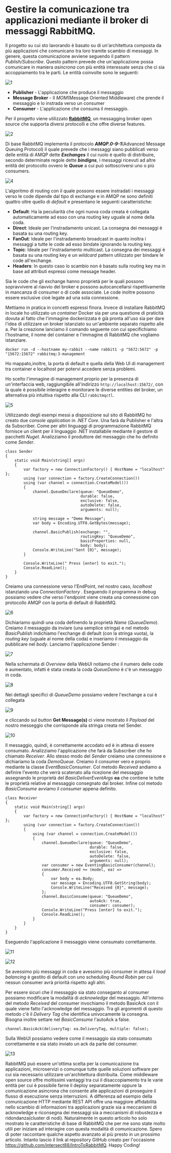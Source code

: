 # Gestire la comunicazione tra applicazioni mediante il broker di messaggi RabbitMQ. 

Il progetto su cui sto lavorando è basato su di un'architettura composta da più applicazioni che comunicano tra loro tramite scambio di messaggi. In genere, questa comunicazione avviene seguendo il pattern _Publish/Subscribe_.
Questo pattern prevede che un'applicazione possa comunicare in maniera _asincrona_ con più entità interessate senza che ci sia accoppiamento tra le parti. Le entità coinvolte sono le seguenti:

![1](/image1.png)

- **Publisher** - L'applicazione che produce il messaggio
- **Message Broker** - Il _MOM_(Message Oriented Middleware) che prende il messaggio e lo instrada verso un consumer 
- **Consumer** - L'applicazione che consuma il messaggio.

Per il progetto viene utilizzato **[RabbitMQ](https://www.rabbitmq.com/)**, un messagging broker open source che supporta diversi protocolli e che offre diverse features.

![2](/image2.gif)
 
Di base RabbitMQ implementa il protocolo **_AMQP.0-9-1_**(Advanced Message Queuing Protocol) il quale prevede che i messaggi siano pubblicati verso delle entità di AMQP dette **_Exchanges_** il cui ruolo è quello di distribuire, secondo determinate regole dette **_bindigns_**, i messaggi ricevuti ad altre entità del protocollo ovvero le **_Queue_** a cui può sottoscriversi uno o più consumers.

![4](/image3.png)

L'algoritmo di routing con il quale possono essere instradati i messaggi verso le code dipende dal tipo di exchange e in AMQP ne sono definiti quattro oltre quello di _default_ e presentano le seguenti caratteristiche:

- **Default**: Ha la peculiarità che ogni nuova coda creata è collegata automaticamente ad esso con una routing key uguale al nome della coda.
- **Direct**: Ideale per l'instradamento unicast. La consegna dei messaggi è basata su una routing key.
- **FanOut**: Ideale per l'instradamento broadcast in quanto inoltra i messaggi a tutte le code ad esso bindate ignorando la routing key.
- **Topic**: Ideale per l'instradamento multicast. La consegna dei messaggi è basata su una routing key e un _wildcard_ pattern utilizzato per bindare le code all'exchange. 
- **Headers**: In questo caso lo scambio non è basato sulla routing key ma in base ad attributi espressi come message header.

Sia le code che gli exchange hanno proprietà per le quali possono sopravvivere al riavvio del broker e possono autocancellarsi rispettivamente in mancanza di consumer o di code associate. Le code inoltre possono essere esclusive cioè legate ad una sola connessione.

Mettiamo in pratica in concetti espressi finora. Invece di installare RabbitMQ in locale ho utilizzato un _container_ Docker sia per una questione di praticità dovuta al fatto che l'immagine dockerizzata è già pronta all'uso sia per dare l'idea di utilizzare un broker istanziato su un'ambiente separato rispetto alle a. 
Per la creazione lanciamo il comando seguente con cui specifichiamo l'hostname, il nome del container e l'immagine di RabbitMQ che vogliamo istanziare. 

```
docker run -d --hostname my-rabbit --name rabbit1 -p "5672:5672" -p "15672:15672" rabbitmq:3-management
```
Ho mappato,inoltre, la porta di default e quella della Web UI di management tra container e localhost per potervi accedere senza problemi.

Ho scelto l'immagine di management proprio per la presenza di un'interfaccia web, raggiungibile all'indirizzo `http://localhost:15672/`, con la quale è possibile interagire e monitorare le diverse entities del broker, un alternativa più intuitiva rispetto alla CLI `rabbitmqctl`. 

![5](/image5.png)

Utilizzando degli esempi messi a disposizione sul sito di RabbitMQ ho creato due _console application_ in _.NET Core_. Una farà da Publisher e l'altra da Subscriber. Come per altri linguaggi di programmazione RabbitMQ fornisce un client per il linguaggio .NET installabile mediante il gestore di pacchetti _Nuget_. 
Analizziamo il produttore del messaggio che ho definito come *Sender*.

```cs{.line-numbers}
class Sender
{
    static void Main(string[] args)
    {
        var factory = new ConnectionFactory() { HostName = "localhost" };
        using (var connection = factory.CreateConnection())
        using (var channel = connection.CreateModel())
        {
            channel.QueueDeclare(queue: "QueueDemo",
                                 durable: false,
                                 exclusive: false,
                                 autoDelete: false,
                                 arguments: null);

            string message = "Demo Message";
            var body = Encoding.UTF8.GetBytes(message);

            channel.BasicPublish(exchange: "",
                                 routingKey: "QueueDemo",
                                 basicProperties: null,
                                 body: body);
            Console.WriteLine("Sent {0}", message);
        }

        Console.WriteLine(" Press [enter] to exit.");
        Console.ReadLine();
    }
}
```

Creiamo una connessione verso l'EndPoint, nel nostro caso, _localhost_ istanziando una _ConnectionFactory_ . Eseguendo il programma in debug possiamo vedere che verso l'endpoint viene creata una connessione con protocollo AMQP con la porta di default di RabbitMQ.

 ![6](/image6.png)

 Dichiariamo quindi una coda definendo la proprietà _Name_ (_QueueDemo_). Creiamo il messaggio da inviare (una semplice stringa) e nel metodo _BasicPublish_ indichiamo l'exchange di default (con la stringa vuota), la _routing key_ (uguale al nome della coda) e inseriamo il messaggio da pubblicare nel _body_.
Lanciamo l'applicazione Sender :

 ![7](/image7.png)

Nella schermata di _Overview_ della WebUI notiamo che il numero delle code è aumentato, infatti è stata creata la coda _QueueDemo_ è c'è un messaggio in coda.

 ![8](/image8.png) 

  Nei dettagli specifici di _QueueDemo_ possiamo vedere l'exchange a cui è collegata 

 ![9](/image9.png)

 e cliccando sul _button_ **Get Message(s)** ci viene mostrato il _Payload_ del nostro messeggio che corrisponde alla stringa creata nel Sender.

 ![10](/image10.png)
 
 Il messaggio, quindi, è correttamente accodato ed è in attesa di essere consumato.
Analizziamo l'applicazione che farà da Subscriber che ho chiamato _Receiver_. 
Allo stesso modo del _Sender_ creiamo una connessione e dichiariamo la coda _DemoQueue_. Creiamo il consumer vero e proprio mediante la classe _EventBasicConsumer_. Col metodo _Received_ andiamo a definire l'evento che verrà scatenato alla ricezione del messaggio assegnando le proprietà del _BasicDeliverEventArgs_ **ea** che contiene le tutte le proprietà relative al messaggio consegnato dal broker. Infine col metodo _BasicConsume_ avviamo il _consumer_ appena definito.

```cs{.line-numbers}
class Receiver
{
    static void Main(string[] args)
    {
        var factory = new ConnectionFactory() { HostName = "localhost" };
        using (var connection = factory.CreateConnection())
        {
            using (var channel = connection.CreateModel())
            {
                channel.QueueDeclare(queue: "QueueDemo",
                                     durable: false,
                                     exclusive: false,
                                     autoDelete: false,
                                     arguments: null);
                var consumer = new EventingBasicConsumer(channel);
                consumer.Received += (model, ea) =>
                {
                    var body = ea.Body;
                    var message = Encoding.UTF8.GetString(body);
                    Console.WriteLine("Received {0}", message);
                };
                channel.BasicConsume(queue: "QueueDemo",
                                     autoAck: true,
                                     consumer: consumer);
                Console.WriteLine("Press [enter] to exit.");
                Console.ReadLine();
            }
        }
    }
}
```
Eseguendo l'applicazione il messaggio viene consumato correttamente. 

 ![11](/image11.jpg)

 ![12](/image12.png)

 Se avessimo più messaggi in coda e avessimo più consumer in attesa il _load balancing_ è gestito di default con uno scheduling _Round Robin_ per cui nessun consumer avrà priorità rispetto agli altri.

Per essere sicuri che il messaggio sia stato conseganto al consumer possiamo modificare la modalità di _acknowledge_ del messaggio. All'interno del metodo _Received_ del consumer invochiamo il metodo BasicAck con il quale viene fatto l'acknowledge del messaggio. Tra gli argomenti di questo metodo c'è il _Delivery Tag_ che identifica univocamente la consegna.
Bisogna inoltre settare nel _BasicConsume_ l'autoAck a false.

```cs{.line-numbers}
channel.BasicAck(deliveryTag: ea.DeliveryTag, multiple: false);
```


 Sulla WebUI possiamo vedere come il messaggio sia stato consumato correttamente e sia stato inviato un ack da parte del consumer.

 ![13](/image13.png)

RabbitMQ può essere un'ottima scelta per la comunicazione tra applicazioni, microservizi o comunque tutte quelle soluzioni software per cui sia necessario utilizzare un'architettura distribuita. Come middleware open source offre moltissimi vantaggi tra cui il disaccopiamento tra le varie entità per cui è possibile farne il deploy separatamente oppure la comunicazione asincrona che consente alle applicazioni di proseguire il flusso di esecuzione senza interruzioni.
A differenza ad esempio della comunicazione HTTP mediante REST API offre una maggiore affidabilità nello scambio di informazioni tra applicazioni grazie sia a meccanismi di acknowledge e riconsegna dei messaggi sia a meccanismi di robustezza e ridondanza(cluster di nodi). Naturalmente in questo articolo ho solo mostrato le caratteristiche di base di RabbitMQ che per me sono state molto utili per iniziare ad interagire con questa modalità di comunicazione. 
Spero di poter raccontare qualche aspetto avanzato al più presto in un prossimo articolo. Intanto lascio il link al repository GitHub creato per l'occasione https://github.com/intersect88/IntroToRabbitMQ. 
Happy Coding!

